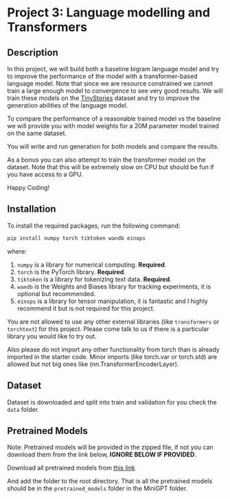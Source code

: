 # Project 3: Language modelling and Transformers

## Description

In this project, we will build both a baseline bigram language model and try to improve the performance of the model with a transformer-based language model. Note that since we are resource constrained we cannot train a large enough model to convergence to see very good results. We will train these models on the [TinyStories](https://huggingface.co/datasets/roneneldan/TinyStories) dataset and try to improve the generation abilities of the language model.

To compare the performance of a reasonable trained model vs the baseline we will provide you with model weights for a 20M parameter model trained on the same dataset.

You will write and run generation for both models and compare the results.

As a bonus you can also attempt to train the transformer model on the dataset. Note that this will be extremely slow on CPU but should be fun if you have access to a GPU.

Happy Coding!

## Installation

To install the required packages, run the following command:

```bash
pip install numpy torch tiktoken wandb einops
```

where:

1. `numpy` is a library for numerical computing. **Required**.
2. `torch` is the PyTorch library. **Required**.
3. `tiktoken` is a library for tokenizing text data. **Required**.
4. `wandb` is the Weights and Biases library for tracking experiments, it is optional but recommended.
5. `einops` is a library for tensor manipulation, it is fantastic and I highly recommend it but is not required for this project.

You are not allowed to use any other external libraries (like `transformers` or `torchtext`) for this project.
Please come talk to us if there is a particular library you would like to try out.

 Also please do not import any other functionality from torch than is already imported in the starter code. Minor imports (like torch.var or torch.std) are allowed but not big ones like (nn.TransformerEncoderLayer).

## Dataset

Dataset is downloaded and split into train and validation for you check the `data` folder.

## Pretrained Models

Note: Pretrained models will be provided in the zipped file, if not you can download them from the link below, **IGNORE BELOW IF PROVIDED**.

Download all pretrained models from [this link](https://drive.google.com/file/d/1g09qUM9WibdfQVgkj6IAj8K2S3SGwc91/view?usp=sharing)

And add the folder to the root directory. That is all the pretrained models should be in the `pretrained_models` folder in the MiniGPT folder.
